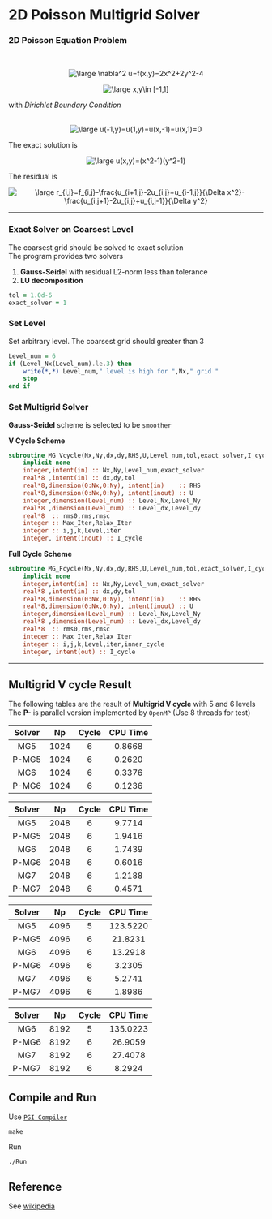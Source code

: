 # 2D Poisson Multigrid Solver

### 2D Poisson Equation Problem
<br>
<p align="center">
<img src="https://latex.codecogs.com/svg.latex?\large&space;\nabla^2&space;u=f(x,y)=2x^2&plus;2y^2-4" title="\large \nabla^2 u=f(x,y)=2x^2+2y^2-4" />
</p>
<p align="center">
<img src="https://latex.codecogs.com/svg.latex?\large&space;x,y\in&space;[-1,1]" title="\large x,y\in [-1,1]" /> 
</p>

with *Dirichlet Boundary Condition*  <br>
<br>
<p align="center">
<img src="https://latex.codecogs.com/svg.latex?\large&space;u(-1,y)=u(1,y)=u(x,-1)=u(x,1)=0" title="\large u(-1,y)=u(1,y)=u(x,-1)=u(x,1)=0" /><br>
</p>

The exact solution is <br>
<p align="center">
<img src="https://latex.codecogs.com/svg.latex?\large&space;u(x,y)=(x^2-1)(y^2-1)" title="\large u(x,y)=(x^2-1)(y^2-1)" /> <br>
</p>

The residual is <br>

<p align="center">
<img src="https://latex.codecogs.com/svg.latex?\large&space;r_{i,j}=f_{i,j}-\frac{u_{i&plus;1,j}-2u_{i,j}&plus;u_{i-1,j}}{\Delta&space;x^2}-\frac{u_{i,j&plus;1}-2u_{i,j}&plus;u_{i,j-1}}{\Delta&space;y^2}" title="\large r_{i,j}=f_{i,j}-\frac{u_{i+1,j}-2u_{i,j}+u_{i-1,j}}{\Delta x^2}-\frac{u_{i,j+1}-2u_{i,j}+u_{i,j-1}}{\Delta y^2}" /><br>
</p>

---
### Exact Solver on Coarsest Level
The coarsest grid should be solved to exact solution<br>
The program provides two solvers
1. **Gauss-Seidel** with residual L2-norm less than tolerance
2. **LU decomposition**

``` fortran
tol = 1.0d-6
exact_solver = 1 
```

###  Set Level

Set arbitrary level. The coarsest grid should greater than 3

``` fortran
Level_num = 6
if (Level_Nx(Level_num).le.3) then
    write(*,*) Level_num," level is high for ",Nx," grid "
    stop
end if
```

###  Set Multigrid Solver

**Gauss-Seidel** scheme is selected to be `smoother` <br>

**V Cycle Scheme**
``` fortran
subroutine MG_Vcycle(Nx,Ny,dx,dy,RHS,U,Level_num,tol,exact_solver,I_cycle)
    implicit none
    integer,intent(in) :: Nx,Ny,Level_num,exact_solver
    real*8 ,intent(in) :: dx,dy,tol
    real*8,dimension(0:Nx,0:Ny), intent(in)    :: RHS
    real*8,dimension(0:Nx,0:Ny), intent(inout) :: U
    integer,dimension(Level_num) :: Level_Nx,Level_Ny
    real*8 ,dimension(Level_num) :: Level_dx,Level_dy
    real*8  :: rms0,rms,rmsc
    integer :: Max_Iter,Relax_Iter
    integer :: i,j,k,Level,iter
    integer, intent(inout) :: I_cycle
```
**Full Cycle Scheme**
``` fortran
subroutine MG_Fcycle(Nx,Ny,dx,dy,RHS,U,Level_num,tol,exact_solver,I_cycle)
    implicit none
    integer,intent(in) :: Nx,Ny,Level_num,exact_solver
    real*8 ,intent(in) :: dx,dy,tol
    real*8,dimension(0:Nx,0:Ny), intent(in)    :: RHS
    real*8,dimension(0:Nx,0:Ny), intent(inout) :: U
    integer,dimension(Level_num) :: Level_Nx,Level_Ny
    real*8 ,dimension(Level_num) :: Level_dx,Level_dy
    real*8  :: rms0,rms,rmsc
    integer :: Max_Iter,Relax_Iter
    integer :: i,j,k,Level,iter,inner_cycle
    integer, intent(out) :: I_cycle
```
---
## Multigrid V cycle Result
The following tables are the result of **Multigrid V cycle** with 5 and 6 levels <br>
The **P-** is parallel version implemented by `OpenMP` (Use 8 threads for test)  <br>


|   Solver  |  Np   |  Cycle  |   CPU Time  |  
| :---:     | :---: | :---:   |   :---:     |  
| MG5       | 1024  |   6     |     0.8668  | 
| P-MG5     | 1024  |   6     |     0.2620  | 
| MG6       | 1024  |   6     |     0.3376  | 
| P-MG6     | 1024  |   6     |     0.1236  |

|   Solver  |  Np   |  Cycle  |   CPU Time  |  
| :---:     | :---: | :---:   |   :---:     |
| MG5       | 2048  |   6     |     9.7714  | 
| P-MG5     | 2048  |   6     |     1.9416  | 
| MG6       | 2048  |   6     |     1.7439  | 
| P-MG6     | 2048  |   6     |     0.6016  |
| MG7       | 2048  |   6     |     1.2188  | 
| P-MG7     | 2048  |   6     |     0.4571  |

|   Solver  |  Np   |  Cycle  |   CPU Time  |  
| :---:     | :---: | :---:   |   :---:     |
| MG5       | 4096  |   5     |   123.5220  | 
| P-MG5     | 4096  |   6     |    21.8231  | 
| MG6       | 4096  |   6     |    13.2918  | 
| P-MG6     | 4096  |   6     |     3.2305  | 
| MG7       | 4096  |   6     |     5.2741  | 
| P-MG7     | 4096  |   6     |     1.8986  | 

|   Solver  |  Np   |  Cycle  |   CPU Time  |  
| :---:     | :---: | :---:   |   :---:     |
| MG6       | 8192  |   5     |   135.0223  | 
| P-MG6     | 8192  |   6     |    26.9059  | 
| MG7       | 8192  |   6     |    27.4078  | 
| P-MG7     | 8192  |   6     |     8.2924  | 

## Compile and Run 
Use [`PGI Compiler`](https://www.pgroup.com/products/community.htm)

```shell
make
```

Run
```shell
./Run
```
## Reference
See [wikipedia](https://en.wikipedia.org/wiki/Multigrid_method)
